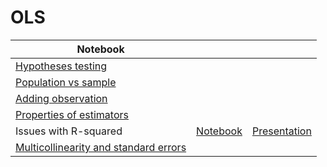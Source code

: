 # OLS
| Notebook |  |  |
|----------|----------|----------|
| [Hypotheses testing](https://marimo.app/l/9gp1tl) |  |  |
| [Population vs sample](https://marimo.app/l/7h0dis) |  |  |
| [Adding observation](https://marimo.app/l/cab8bt) |   |  |
| [Properties of estimators](https://marimo.app/l/hb0hjm) |  |  |
| Issues with R-squared | [Notebook](https://marimo.app/l/zmxa2k) | [Presentation](https://marimo.app/l/hfpf2f) |
| [Multicollinearity and standard errors](https://marimo.app/l/l2iv6q) |  |  |

